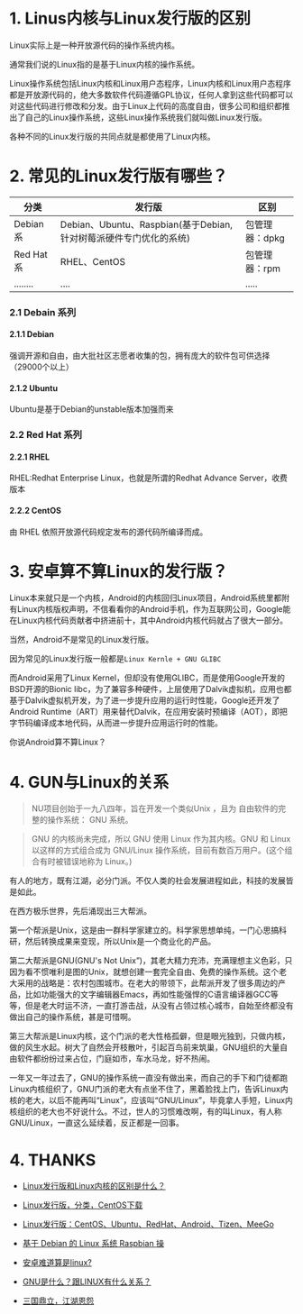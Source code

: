 # 1. Linus内核与Linux发行版的区别

Linux实际上是一种开放源代码的操作系统内核。

通常我们说的Linux指的是基于Linux内核的操作系统。

Linux操作系统包括Linux内核和Linux用户态程序，Linux内核和Linux用户态程序都是开放源代码的，绝大多数软件代码遵循GPL协议，任何人拿到这些代码都可以对这些代码进行修改和分发。由于Linux上代码的高度自由，很多公司和组织都推出了自己的Linux操作系统，这些Linux操作系统我们就叫做Linux发行版。

各种不同的Linux发行版的共同点就是都使用了Linux内核。

# 2. 常见的Linux发行版有哪些？


分类 | 发行版 | 区别
---|---|---
Debian 系 | Debian、Ubuntu、Raspbian(基于Debian,针对树莓派硬件专门优化的系统) | 包管理器：dpkg
Red Hat 系 | RHEL、CentOS | 包管理器：rpm
........| .... | .....


### 2.1 Debain 系列

#### 2.1.1 Debian

强调开源和自由，由大批社区志愿者收集的包，拥有庞大的软件包可供选择（29000个以上）

#### 2.1.2 Ubuntu

Ubuntu是基于Debian的unstable版本加强而来


### 2.2 Red Hat 系列

#### 2.2.1 RHEL

RHEL:Redhat Enterprise Linux，也就是所谓的Redhat Advance Server，收费版本


#### 2.2.2 CentOS

由 RHEL 依照开放源代码规定发布的源代码所编译而成。

# 3. 安卓算不算Linux的发行版？

Linux本来就只是一个内核，Android的内核回归Linux项目，Android系统里都附有Linux内核版权声明，不信看看你的Android手机，作为互联网公司，Google能在Linux内核代码贡献者中挤进前十，其中Android内核代码就占了很大一部分。

当然，Android不是常见的Linux发行版。

因为常见的Linux发行版一般都是`Linux Kernle + GNU GLIBC`

而Android采用了Linux Kernel，但却没有使用GLIBC，而是使用Google开发的BSD开源的Bionic libc，为了兼容多种硬件，上层使用了Dalvik虚拟机，应用也都基于Dalvik虚拟机开发，为了进一步提升应用的运行时性能，Google还开发了Android Runtime（ART）用来替代Dalvik，在应用安装时预编译（AOT），即把字节码编译成本地代码，从而进一步提升应用运行时的性能。

你说Android算不算Linux？


# 4. GUN与Linux的关系

> NU项目创始于一九八四年，旨在开发一个类似Unix ，且为 自由软件的完整的操作系统： GNU 系统。

> GNU 的内核尚未完成，所以 GNU 使用 Linux 作为其内核。GNU 和 Linux 以这样的方式组合成为 GNU/Linux 操作系统，目前有数百万用户。(这个组合有时被错误地称为 Linux。)

有人的地方，既有江湖，必分门派。不仅人类的社会发展进程如此，科技的发展皆是如此。

在西方极乐世界，先后涌现出三大帮派。

第一个帮派是Unix，这是由一群科学家建立的。科学家思想单纯，一门心思搞科研，然后转换成果来变现，所以Unix是一个商业化的产品。

第二大帮派是GNU(GNU's Not Unix”)，其老大精力充沛，充满理想主义色彩，只因为看不惯唯利是图的Unix，就想创建一套完全自由、免费的操作系统。这个老大采用的战略是：农村包围城市。在老大的带领下，此帮派开发了很多周边的产品，比如功能强大的文字编辑器Emacs，再如性能强悍的C语言编译器GCC等等，但是老大时运不济，一直打游击战，从没有占领过核心城市，自始至终都没有做出自己的操作系统，甚是可惜啊。

第三大帮派是Linux内核，这个门派的老大性格孤僻，但是眼光独到，只做内核，做的风生水起。树大了自然会开枝散叶，引起百鸟前来筑巢，GNU组织的大量自由软件都纷纷过来占位，门庭如市，车水马龙，好不热闹。

一年又一年过去了，GNU的操作系统一直没有做出来，而自己的手下和门徒都跑Linux内核组织了，GNU门派的老大有点坐不住了，黑着脸找上门，告诉Linux内核的老大，以后不能再叫“Linux”，应该叫“GNU/Linux”，毕竟拿人手短，Linux内核组织的老大也不好说什么。不过，世人的习惯难改啊，有的叫Linux，有人称GNU/Linux，一直这么延续着，反正都是一回事。


# 4. THANKS

- [Linux发行版和Linux内核的区别是什么？](https://zhidao.baidu.com/question/589306011987052685.html)

- [Linux发行版，分类，CentOS下载](https://www.cnblogs.com/zengzhihua/p/9627373.html)

- [Linux发行版：CentOS、Ubuntu、RedHat、Android、Tizen、MeeGo](https://blog.csdn.net/ithomer/article/details/9729933)

- [基于 Debian 的 Linux 系统 Raspbian 
操](https://www.oschina.net/p/raspbian)

- [安卓难道算是linux?](https://www.oschina.net/question/88981_152709)

- [GNU是什么？跟LINUX有什么关系？](https://zhidao.baidu.com/question/2138153339739128228.html)

- [三国鼎立，江湖恩怨](http://www.mybatis.cn/archives/330.html)